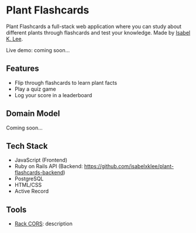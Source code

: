Plant Flashcards
========================

Plant Flashcards a full-stack web application where you can study about different plants through flashcards and test your knowledge. Made by [Isabel K. Lee](https://www.kleetime.com).

Live demo: coming soon...

## Features

* Flip through flashcards to learn plant facts
* Play a quiz game
* Log your score in a leaderboard

## Domain Model
Coming soon...

## Tech Stack

* JavaScript (Frontend)
* Ruby on Rails API (Backend: https://github.com/isabelxklee/plant-flashcards-backend)
* PostgreSQL
* HTML/CSS
* Active Record

## Tools

* [Rack CORS](https://github.com/cyu/rack-cors): description

